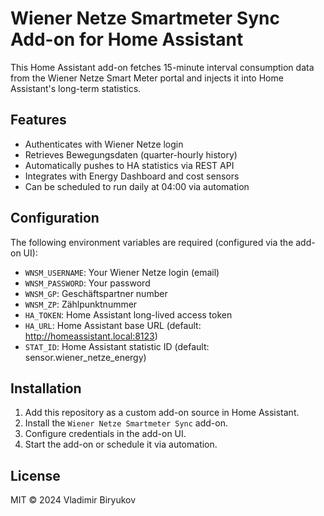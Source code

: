 # Wiener Netze Smartmeter Sync Add-on for Home Assistant

This Home Assistant add-on fetches 15-minute interval consumption data from the Wiener Netze Smart Meter portal and injects it into Home Assistant's long-term statistics.

## Features
- Authenticates with Wiener Netze login
- Retrieves Bewegungsdaten (quarter-hourly history)
- Automatically pushes to HA statistics via REST API
- Integrates with Energy Dashboard and cost sensors
- Can be scheduled to run daily at 04:00 via automation

## Configuration
The following environment variables are required (configured via the add-on UI):

- `WNSM_USERNAME`: Your Wiener Netze login (email)
- `WNSM_PASSWORD`: Your password
- `WNSM_GP`: Geschäftspartner number
- `WNSM_ZP`: Zählpunktnummer
- `HA_TOKEN`: Home Assistant long-lived access token
- `HA_URL`: Home Assistant base URL (default: http://homeassistant.local:8123)
- `STAT_ID`: Home Assistant statistic ID (default: sensor.wiener_netze_energy)

## Installation
1. Add this repository as a custom add-on source in Home Assistant.
2. Install the `Wiener Netze Smartmeter Sync` add-on.
3. Configure credentials in the add-on UI.
4. Start the add-on or schedule it via automation.

## License
MIT © 2024 Vladimir Biryukov
